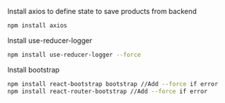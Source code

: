 Install axios to define state to save products from backend

```bash
npm install axios
```

Install use-reducer-logger

```bash
npm install use-reducer-logger --force
```

Install bootstrap

```bash
npm install react-bootstrap bootstrap //Add --force if error
npm install react-router-bootstrap //Add --force if error
```
